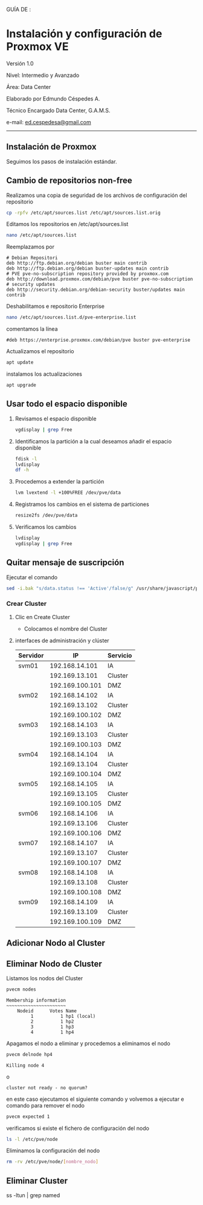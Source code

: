 GUÍA DE :

# Instalación y configuración de Proxmox VE

Versión 1.0

Nivel: Intermedio y Avanzado

Área: Data Center

Elaborado por Edmundo Céspedes A.

Técnico Encargado Data Center, G.A.M.S.

e-mail: ed.cespedesa@gmail.com

---

## Instalación de Proxmox

Seguimos los pasos de instalación estándar.

## Cambio de repositorios non-free

Realizamos una copia de seguridad de los archivos de configuración del repositorio

```bash
cp -rpfv /etc/apt/sources.list /etc/apt/sources.list.orig
```

Editamos los repositorios en /etc/apt/sources.list

```bash
nano /etc/apt/sources.list
```

Reemplazamos por

```config
# Debian Repositori
deb http://ftp.debian.org/debian buster main contrib
deb http://ftp.debian.org/debian buster-updates main contrib
# PVE pve-no-subscription repository provided by proxmox.com
deb http://download.proxmox.com/debian/pve buster pve-no-subscription
# security updates
deb http://security.debian.org/debian-security buster/updates main contrib
```

Deshabilitamos e repositorio Enterprise

```bash
nano /etc/apt/sources.list.d/pve-enterprise.list
```

comentamos la línea

```config
#deb https://enterprise.proxmox.com/debian/pve buster pve-enterprise
```

Actualizamos el repositorio

```bash
apt update
```

instalamos los actualizaciones

```bash
apt upgrade
```



## Usar todo el espacio disponible

1. Revisamos el espacio disponible

   ```bash
   vgdisplay | grep Free
   ```

2. Identificamos la partición a la cual deseamos añadir el espacio disponible

   ```bash
   fdisk -l
   lvdisplay
   df -h
   ```

3. Procedemos a extender  la partición

   ```bash
   lvm lvextend -l +100%FREE /dev/pve/data
   ```

4. Registramos los cambios en el sistema de particiones

   ```bash
   resize2fs /dev/pve/data
   ```

5. Verificamos los cambios

   ```bash
   lvdisplay
   vgdisplay | grep Free
   ```

## Quitar mensaje de suscripción

Ejecutar el comando 

```bash
sed -i.bak "s/data.status !== 'Active'/false/g" /usr/share/javascript/proxmox-widget-toolkit/proxmoxlib.js && systemctl restart pveproxy.service
```

### Crear Cluster

1. Clic en Create Cluster

   - Colocamos el nombre del Cluster
   
2. interfaces de administración y clúster

   | **Servidor** | **IP**          | **Servicio** |
   | :----------- | --------------- | ------------ |
   | svm01        | 192.168.14.101  | IA           |
   |              | 192.169.13.101  | Cluster      |
   |              | 192.169.100.101 | DMZ          |
   | svm02        | 192.168.14.102  | IA           |
   |              | 192.169.13.102  | Cluster      |
   |              | 192.169.100.102 | DMZ          |
   | svm03        | 192.168.14.103  | IA           |
   |              | 192.169.13.103  | Cluster      |
   |              | 192.169.100.103 | DMZ          |
   | svm04        | 192.168.14.104  | IA           |
   |              | 192.169.13.104  | Cluster      |
   |              | 192.169.100.104 | DMZ          |
   | svm05        | 192.168.14.105  | IA           |
   |              | 192.169.13.105  | Cluster      |
   |              | 192.169.100.105 | DMZ          |
   | svm06        | 192.168.14.106  | IA           |
   |              | 192.169.13.106  | Cluster      |
   |              | 192.169.100.106 | DMZ          |
   | svm07        | 192.168.14.107  | IA           |
   |              | 192.169.13.107  | Cluster      |
   |              | 192.169.100.107 | DMZ          |
   | svm08        | 192.168.14.108  | IA           |
   |              | 192.169.13.108  | Cluster      |
   |              | 192.169.100.108 | DMZ          |
   | svm09        | 192.168.14.109  | IA           |
   |              | 192.169.13.109  | Cluster      |
   |              | 192.169.100.109 | DMZ          |

## Adicionar Nodo al Cluster



## Eliminar Nodo de Cluster

Listamos los nodos del Cluster

```bash
pvecm nodes
```

```output
Membership information
~~~~~~~~~~~~~~~~~~~~~~
    Nodeid      Votes Name
         1          1 hp1 (local)
         2          1 hp2
         3          1 hp3
         4          1 hp4
```

Apagamos el nodo a eliminar y procedemos a eliminamos el nodo

```bash
pvecm delnode hp4
```

```output
Killing node 4
```

o

```output
cluster not ready - no quorum?
```

en este caso ejecutamos el siguiente comando y volvemos a ejecutar e comando para remover el nodo

```bash
pvecm expected 1
```

verificamos si existe el fichero de configuración del nodo

```bash
ls -l /etc/pve/node
```

Eliminamos la configuración del nodo

```bash
rm -rv /etc/pve/node/[nombre_nodo]
```

## Eliminar Cluster



ss -ltun | grep named